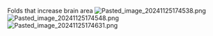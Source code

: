 Folds that increase brain area
![Pasted_image_20241125174538.png](pasted_image_20241125174538.png)
![Pasted_image_20241125174548.png](pasted_image_20241125174548.png)
![Pasted_image_20241125174631.png](pasted_image_20241125174631.png)
